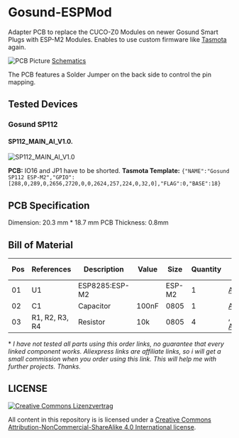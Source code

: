 # Gosund-ESPMod
Adapter PCB to replace the CUCO-Z0 Modules on newer Gosund Smart Plugs with ESP-M2 Modules. Enables to use custom firmware like [Tasmota](https://tasmota.github.io/docs/) again.

![PCB Picture](https://raw.githubusercontent.com/c-klinger/Gosund-ESPMod/main/images/pcbs.jpg)
[Schematics](https://github.com/c-klinger/Gosund-ESPMod/blob/main/gosund-esp-adapter.pdf)

The PCB features a Solder Jumper on the back side to control the pin mapping. 

## Tested Devices

### Gosund SP112
#### SP112_MAIN_AI_V1.0.
![SP112_MAIN_AI_V1.0](https://raw.githubusercontent.com/c-klinger/Gosund-ESPMod/main/images/SP112_MAIN_AI_V1-0.jpg)

**PCB:** IO16 and JP1 have to be shorted.
**Tasmota Template:** ``{"NAME":"Gosund SP112 ESP-M2","GPIO":[288,0,289,0,2656,2720,0,0,2624,257,224,0,32,0],"FLAG":0,"BASE":18}``

## PCB Specification
Dimension: 20.3 mm * 18.7 mm
PCB Thickness: 0.8mm

## Bill of Material

| Pos | References | Description | Value | Size | Quantity | Order Links \* | Notes |
|-----|------------|-------------|-------|------|----------|-------------|-------|
| 01 | U1 | ESP8285:ESP-M2 |  | ESP-M2 | 1 | [Aliexpress](https://s.click.aliexpress.com/e/_DFF7SI1) | |
| 02 | C1 | Capacitor | 100nF | 0805 | 1 | [Aliexpress](https://s.click.aliexpress.com/e/_DCEFDlb) | |
| 03 | R1, R2, R3, R4 | Resistor | 10k | 0805 | 4 |,  [Aliexpress](https://s.click.aliexpress.com/e/_DFfLtiN)  | 

\* *I have not tested all parts using this order links, no guarantee that every linked component works. Aliexpress links are affiliate links, so i will get a small commission when you order using this link. This will help me with further projects. Thanks.*


## LICENSE
[![Creative Commons Lizenzvertrag](https://i.creativecommons.org/l/by-nc-sa/4.0/88x31.png)](http://creativecommons.org/licenses/by-nc-sa/4.0/)

All content in this repository is is licensed under a [Creative Commons Attribution-NonCommercial-ShareAlike 4.0 International license](https://creativecommons.org/licenses/by-nc-sa/4.0/).

